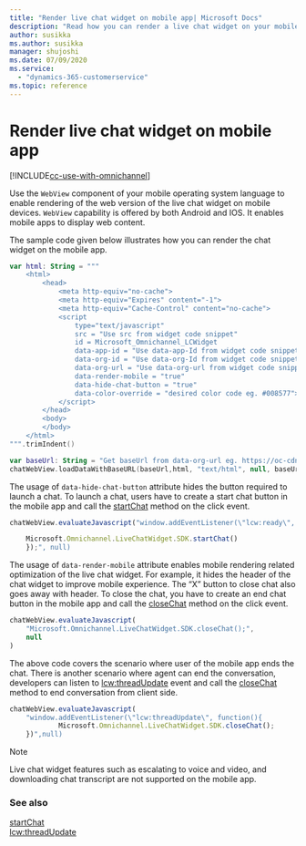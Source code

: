 ```yaml
---
title: "Render live chat widget on mobile app| Microsoft Docs"
description: "Read how you can render a live chat widget on your mobile app"
author: susikka
ms.author: susikka
manager: shujoshi
ms.date: 07/09/2020
ms.service: 
  - "dynamics-365-customerservice"
ms.topic: reference
---
```

# Render live chat widget on mobile app

[!INCLUDE[cc-use-with-omnichannel](../../../includes/cc-use-with-omnichannel.md)]

Use the `WebView` component of your mobile operating system language to enable rendering of the web version of the live chat widget on mobile devices. `WebView` capability is offered by both Android and IOS. It enables mobile apps to display web content.

The sample code given below illustrates how you can render the chat widget on the mobile app. 

```kotlin
var html: String = """
    <html>
        <head>
            <meta http-equiv="no-cache">
            <meta http-equiv="Expires" content="-1">
            <meta http-equiv="Cache-Control" content="no-cache">
            <script 
                type="text/javascript"
                src = "Use src from widget code snippet"
                id = Microsoft_Omnichannel_LCWidget
                data-app-id = "Use data-app-Id from widget code snippet"
                data-org-id = "Use data-org-Id from widget code snippet"
                data-org-url = "Use data-org-url from widget code snippet"
                data-render-mobile = "true"
                data-hide-chat-button = "true"
                data-color-override = "desired color code eg. #008577">
            </script>
        </head>
        <body>
        </body>
    </html>
""".trimIndent()

var baseUrl: String = "Get baseUrl from data-org-url eg. https://oc-cdn-ocprod.azureedge.net"
chatWebView.loadDataWithBaseURL(baseUrl,html, "text/html", null, baseUrl)
```

The usage of `data-hide-chat-button` attribute hides the button required to launch a chat. To launch a chat, users have to create a start chat button in the mobile app and call the [startChat](../reference/methods/startchat.md) method on the click event.

```javascript
chatWebView.evaluateJavascript("window.addEventListener(\"lcw:ready\", function handleLivechatReadyEvent(){

    Microsoft.Omnichannel.LiveChatWidget.SDK.startChat()
    });", null)
```

The usage of `data-render-mobile` attribute enables mobile rendering related optimization of the live chat widget. For example, it hides the header of the chat widget to improve mobile experience. The “X” button to close chat also goes away with header. To close the chat, you have to create an end chat button in the mobile app and call the [closeChat](../reference/methods/closeChat.md) method on the click event. 

```javascript
chatWebView.evaluateJavascript(
    "Microsoft.Omnichannel.LiveChatWidget.SDK.closeChat();",
    null
)
```

The above code covers the scenario where user of the mobile app ends the chat. There is another scenario where agent can end the conversation, developers can listen to [lcw:threadUpdate](../reference/events/lcw-threadUpdate.md) event and call the [closeChat](../reference/methods/closeChat.md) method to end conversation from client side.

```javascript
chatWebView.evaluateJavascript(
    "window.addEventListener(\"lcw:threadUpdate\", function(){
            Microsoft.Omnichannel.LiveChatWidget.SDK.closeChat();
    })",null)
```

> [!NOTE]
> Live chat widget features such as escalating to voice and video, and downloading chat transcript are not supported on the mobile app.

### See also

[startChat](../reference/methods/startchat.md)<br />
[lcw:threadUpdate](../reference/events/lcw-threadUpdate.md)